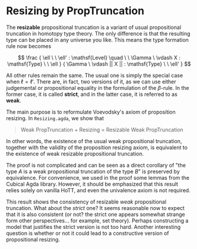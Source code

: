# Resizing by PropTruncation

The **resizable** propositional truncation
is a variant of usual propositional truncation
in homotopy type theory.
The only difference is that the resulting type
can be placed in any universe you like.
This means the type formation rule now becomes

$$
\frac
{
\ell \ \ \ell' : \mathsf{Level}
\quad \ \
\Gamma \ \vdash X : \mathsf{Type} \ \ \ell
}
{
\Gamma \ \vdash || X || : \mathsf{Type} \ \ \ell'
}
$$

All other rules remain the same.
The usual one is simply the special case when $\ell=\ell'$.
There are, in fact, two versions of it,
as we can use either judgemental or propositional equality in the
formulation of the $\beta$-rule.
In the former case, it is called **strict**,
and in the latter case, it is referred to as **weak**.

The main purpose is to reformulate Voevodsky's axiom of proposition resizing.
In `Resizing.agda`, we show that

> Weak PropTruncation $+$ Resizing $=$ Resizable Weak PropTruncation

In other words, the existence of the usual weak propositional truncation, together with the validity of the proposition resizing axiom, is equivalent to the existence of weak resizable propositional truncation.

The proof is not complicated and can be seen as a direct corollary of "the type $A$ is a weak propositional truncation of the type $B$" is preserved
by equivalence.
For convenience,
we used in the proof some lemmas from the $\textsf{Cubical Agda}$ library.
However, it should be emphasized that this result relies solely on vanilla HoTT, and even the univalence axiom is not required.

This result shows the consistency of resizable *weak* propositional truncation. What about the *strict* one?
It seems reasonable now to expect that it is also consistent (or not? the strict one appears somewhat strange form other perspectives... for example, set theory). Perhaps constructing a model that justifies the strict version is not too hard. Another interesting question is whether or not it could lead to a constructive version of propositional resizing.
